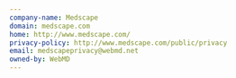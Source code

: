 ```yaml
---
company-name: Medscape
domain: medscape.com
home: http://www.medscape.com/
privacy-policy: http://www.medscape.com/public/privacy
email: medscapeprivacy@webmd.net
owned-by: WebMD
---
```




